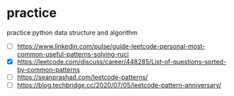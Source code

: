 # practice

practice python data structure and algorithm

-   [ ] https://www.linkedin.com/pulse/guide-leetcode-personal-most-common-useful-patterns-solving-ruci
-   [x] https://leetcode.com/discuss/career/448285/List-of-questions-sorted-by-common-patterns
-   [ ] https://seanprashad.com/leetcode-patterns/
-   [ ] https://blog.techbridge.cc/2020/07/05/leetcode-pattern-anniversary/
